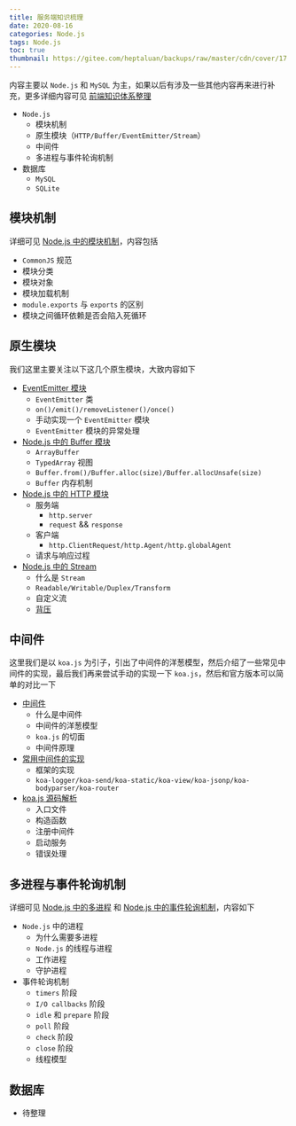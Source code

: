 ```yaml
---
title: 服务端知识梳理
date: 2020-08-16
categories: Node.js
tags: Node.js
toc: true
thumbnail: https://gitee.com/heptaluan/backups/raw/master/cdn/cover/17.jpg
---
```


内容主要以 `Node.js` 和 `MySQL` 为主，如果以后有涉及一些其他内容再来进行补充，更多详细内容可见 [前端知识体系整理](https://heptaluan.github.io/target/)

<!--more-->

* `Node.js`
  * 模块机制
  * 原生模块（`HTTP/Buffer/EventEmitter/Stream`）
  * 中间件
  * 多进程与事件轮询机制
* 数据库
  * `MySQL`
  * `SQLite`


## 模块机制

详细可见 [Node.js 中的模块机制](http://localhost:4000/2019/09/28/Node/08/)，内容包括

* `CommonJS` 规范
* 模块分类
* 模块对象
* 模块加载机制
* `module.exports` 与 `exports` 的区别
* 模块之间循环依赖是否会陷入死循环


## 原生模块

我们这里主要关注以下这几个原生模块，大致内容如下

* [EventEmitter 模块](http://localhost:4000/2019/09/12/Node/06/)
  * `EventEmitter` 类
  * `on()/emit()/removeListener()/once()`
  * 手动实现一个 `EventEmitter` 模块
  * `EventEmitter` 模块的异常处理
* [Node.js 中的 Buffer 模块](http://localhost:4000/2019/09/22/Node/07/)
  * `ArrayBuffer`
  * `TypedArray` 视图
  * `Buffer.from()/Buffer.alloc(size)/Buffer.allocUnsafe(size)`
  * `Buffer` 内存机制
* [Node.js 中的 HTTP 模块](http://localhost:4000/2019/10/02/Node/09/)
  * 服务端
    * `http.server`
    * `request` && `response`
  * 客户端
    * `http.ClientRequest/http.Agent/http.globalAgent`
  * 请求与响应过程
* [Node.js 中的 Stream](http://localhost:4000/2019/10/09/Node/01/)
  * 什么是 `Stream`
  * `Readable/Writable/Duplex/Transform`
  * 自定义流
  * [背压](http://localhost:4000/2019/10/14/Node/10/)



## 中间件

这里我们是以 `koa.js` 为引子，引出了中间件的洋葱模型，然后介绍了一些常见中间件的实现，最后我们再来尝试手动的实现一下 `koa.js`，然后和官方版本可以简单的对比一下

* [中间件](http://localhost:4000/2019/10/19/Node/12/)
  * 什么是中间件
  * 中间件的洋葱模型
  * `koa.js` 的切面
  * 中间件原理
* [常用中间件的实现](http://localhost:4000/2019/10/25/Node/13/)
  * 框架的实现
  * `koa-logger/koa-send/koa-static/koa-view/koa-jsonp/koa-bodyparser/koa-router`
* [koa.js 源码解析](http://localhost:4000/2019/10/30/Node/14/)
  * 入口文件
  * 构造函数
  * 注册中间件
  * 启动服务
  * 错误处理

## 多进程与事件轮询机制

详细可见 [Node.js 中的多进程](http://localhost:4000/2019/05/04/Node/16/) 和 [Node.js 中的事件轮询机制](http://localhost:4000/2019/07/05/Node/04/)，内容如下

* `Node.js` 中的进程
  * 为什么需要多进程
  * `Node.js` 的线程与进程
  * 工作进程
  * 守护进程
* 事件轮询机制
  * `timers` 阶段
  * `I/O callbacks` 阶段
  * `idle` 和 `prepare` 阶段
  * `poll` 阶段
  * `check` 阶段
  * `close` 阶段
  * 线程模型


## 数据库

* 待整理